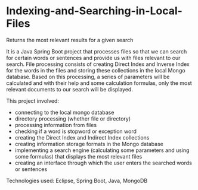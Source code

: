 # Indexing-and-Searching-in-Local-Files
Returns the most relevant results for a given search

It is a Java Spring Boot project that processes files so that we can search for certain words or sentences and provide us with files relevant to our search.
File processing consists of creating Direct Index and Inverse Index for the words in the files and storing these collections in the local Mongo database.
Based on this processing, a series of parameters will be calculated and with their help and some calculation formulas, only the most relevant documents to our search will be displayed.

This project involved:
- connecting to the local mongo database
- directory processing (whether file or directory)
- processing information from files
- checking if a word is stopword or exception word
- creating the Direct Index and Indirect Index collections
- creating information storage formats in the Mongo database
- implementing a search engine (calculating some parameters and using some formulas) that displays the most relevant files
- creating an interface through which the user enters the searched words or sentences

Technologies used: Eclipse, Spring Boot, Java, MongoDB
